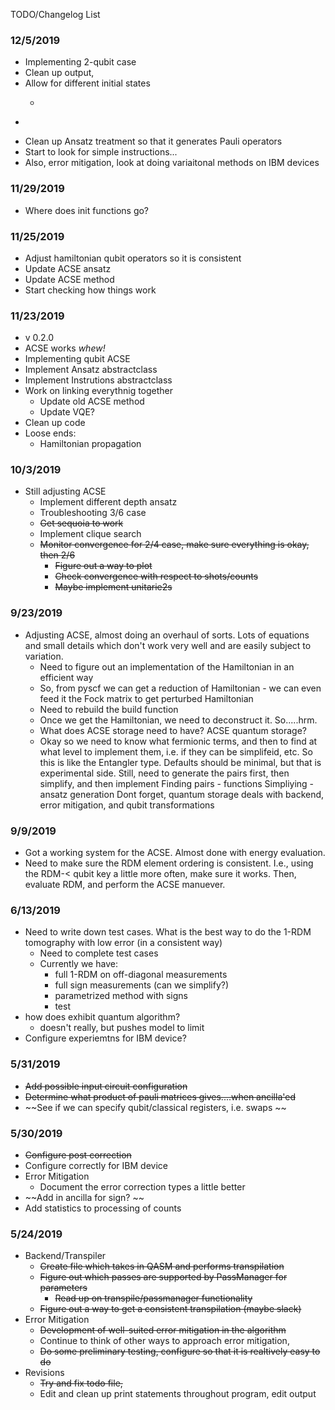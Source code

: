  TODO/Changelog List

### 12/5/2019

* Implementing 2-qubit case
* Clean up output, 
* Allow for different initial states
    * ~~~Understanding paths, plotting trajectories~~~
* ~~~Find some model Hamiltonians~~~
* Clean up Ansatz treatment so that it generates Pauli operators
* Start to look for simple instructions...
* Also, error mitigation, look at doing variaitonal methods on IBM devices

### 11/29/2019 

* Where does init functions go? 

### 11/25/2019

* Adjust hamiltonian qubit operators so it is consistent
* Update ACSE ansatz
* Update ACSE method
* Start checking how things work 

### 11/23/2019 


* v 0.2.0
* ACSE works *whew!* 
* Implementing qubit ACSE 
* Implement Ansatz abstractclass
* Implement Instrutions abstractclass
* Work on linking everythnig together 
    * Update old ACSE method
    * Update VQE? 
* Clean up code
* Loose ends: 
    * Hamiltonian propagation


### 10/3/2019

* Still adjusting ACSE
    * Implement different depth ansatz 
    * Troubleshooting 3/6 case
    * ~~Get sequoia to work~~
    * Implement clique search
    * ~~Monitor convergence for 2/4 case, make sure everything is okay, then 2/6~~
        * ~~Figure out a way to plot~~
        * ~~Check convergence with respect to shots/counts~~
        * ~~Maybe implement unitarie2s~~



### 9/23/2019 

* Adjusting ACSE, almost doing an overhaul of sorts. Lots of equations and small
  details which don't work very well and are easily subject to variation. 
    * Need to figure out an implementation of the Hamiltonian in an efficient
      way
    * So, from pyscf we can get a reduction of Hamiltonian - we can even feed it
      the Fock matrix to get perturbed Hamiltonian
    * Need to rebuild the build function
    * Once we get the Hamiltonian, we need to deconstruct it. So.....hrm. 
    * What does ACSE storage need to have? ACSE quantum storage? 
    * Okay so we need to know what fermionic terms, and then to find at what
      level to implement them, i.e. if they can be simplifeid, etc. 
      So this is like the Entangler type. Defaults should be minimal, but that
      is experimental side. 
      Still, need to generate the pairs first, then simplify, and then implement
      Finding pairs - functions
      Simpliying - ansatz generation
      Dont forget, quantum storage deals with backend, error mitigation, and
      qubit transformations

### 9/9/2019

* Got a working system for the ACSE. Almost done with energy evaluation. 
* Need to make sure the RDM element ordering is consistent. I.e., using the
  RDM-< qubit key a little more often, make sure it works. Then, evaluate RDM,
  and perform the ACSE manuever. 

### 6/13/2019

* Need to write down test cases. What is the best way to do the 1-RDM tomography
  with low error (in a consistent way) 
    * Need to complete test cases
    * Currently we have:
        * full 1-RDM on off-diagonal measurements
        * full sign measurements (can we simplify?)
        * parametrized method with signs
        * test 
* how does exhibit quantum algorithm?
    * doesn't really, but pushes model to limit 
* Configure experiemtns for IBM device? 

### 5/31/2019

* ~~Add possible input circuit configuration~~
* ~~Determine what product of pauli matrices gives....when ancilla'ed~~
* ~~See if we can specify qubit/classical registers, i.e. swaps  ~~

### 5/30/2019

* ~~Configure post correction~~
* Configure correctly for IBM device
* Error Mitigation
    * Document the error correction types a little better
* ~~Add in ancilla for sign? ~~
* Add statistics to processing of counts

### 5/24/2019

* Backend/Transpiler
    * ~~Create file which takes in QASM and performs transpilation~~
    * ~~Figure out which passes are supported by PassManager for parameters~~
        * ~~Read up on transpile/passmanager functionality~~
    * ~~Figure out a way to get a consistent transpilation (maybe slack)~~
* Error Mitigation
    * ~~Development of well-suited error mitigation in the algorithm~~
    * Continue to think of other ways to approach error mitigation, 
    * ~~Do some preliminary testing, configure so that it is realtively easy to do~~
* Revisions
    * ~~Try and fix todo file,~~
    * Edit and clean up print statements throughout program, edit output
